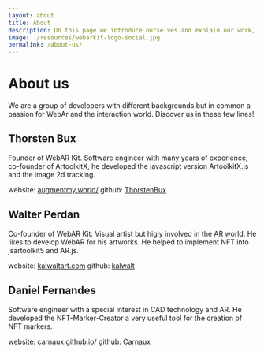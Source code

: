 ```yaml
---
layout: about
title: About
description: On this page we introduce ourselves and explain our work, our interests and the reason why we are part of WebAR Kit.
image: ./resources/webarkit-logo-social.jpg
permalink: /about-us/
---
```

# About us
We are a group of developers with different backgrounds but in common a passion for WebAr and the interaction world. Discover us in these few lines!

##  Thorsten Bux
Founder of WebAR Kit. Software engineer with many years of experience, co-founder of ArtoolkitX, he developed the javascript version ArtoolkitX.js and the image 2d tracking.

website: [augmentmy.world/](http://augmentmy.world/) github: [ThorstenBux](https://github.com/ThorstenBux)

## Walter Perdan
Co-founder of WebAR Kit. Visual artist but higly involved in the AR world. He likes to develop WebAR for his artworks. He helped to implement NFT into jsartoolkit5 and AR.js.

website: [kalwaltart.com](https://www.kalwaltart.com) github: [kalwalt](https://github.com/kalwalt)

## Daniel Fernandes
Software engineer with a special interest in CAD technology and AR. He developed the NFT-Marker-Creator a very useful tool for the creation of NFT markers.

website: [carnaux.github.io/](https://carnaux.github.io/) github: [Carnaux](https://github.com/Carnaux)
